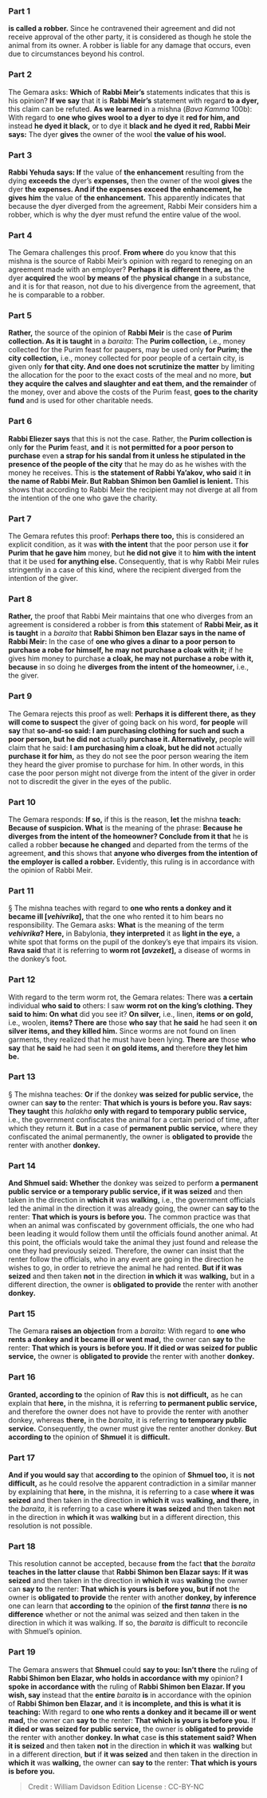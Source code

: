 
### Part 1
<b>is called a robber.</b> Since he contravened their agreement and did not receive approval of the other party, it is considered as though he stole the animal from its owner. A robber is liable for any damage that occurs, even due to circumstances beyond his control.

### Part 2
The Gemara asks: <b>Which</b> of <b>Rabbi Meir’s</b> statements indicates that this is his opinion? <b>If we say</b> that it is <b>Rabbi Meir’s</b> statement with regard <b>to a dyer,</b> this claim can be refuted. <b>As we learned</b> in a mishna (<i>Bava Kamma</i> 100b): With regard to <b>one who gives wool to a dyer to dye</b> it <b>red for him, and</b> instead <b>he dyed it black,</b> or to dye it <b>black and he dyed it red, Rabbi Meir says:</b> The dyer <b>gives</b> the owner of the wool <b>the value of his wool.</b>

### Part 3
<b>Rabbi Yehuda says: If</b> the value of <b>the enhancement</b> resulting from the dying <b>exceeds the</b> dyer’s <b>expenses,</b> then the owner of the wool <b>gives</b> the dyer <b>the expenses. And if the expenses exceed the enhancement, he gives him</b> the value of <b>the enhancement.</b> This apparently indicates that because the dyer diverged from the agreement, Rabbi Meir considers him a robber, which is why the dyer must refund the entire value of the wool.

### Part 4
The Gemara challenges this proof. <b>From where</b> do you know that this mishna is the source of Rabbi Meir’s opinion with regard to reneging on an agreement made with an employer? <b>Perhaps it is different there, as</b> the dyer <b>acquired</b> the wool <b>by means of</b> the <b>physical change</b> in a substance, and it is for that reason, not due to his divergence from the agreement, that he is comparable to a robber.

### Part 5
<b>Rather,</b> the source of the opinion of <b>Rabbi Meir</b> is the case <b>of Purim collection. As it is taught</b> in a <i>baraita</i>: The <b>Purim collection,</b> i.e., money collected for the Purim feast for paupers, may be used only <b>for Purim; the city collection,</b> i.e., money collected for poor people of a certain city, is given only <b>for that city. And one does not scrutinize the matter</b> by limiting the allocation for the poor to the exact costs of the meal and no more, <b>but they acquire the calves and slaughter and eat them, and the remainder</b> of the money, over and above the costs of the Purim feast, <b>goes to the charity fund</b> and is used for other charitable needs.

### Part 6
<b>Rabbi Eliezer says</b> that this is not the case. Rather, the <b>Purim collection is</b> only <b>for</b> the <b>Purim</b> feast, <b>and</b> it is <b>not permitted for a poor person to purchase</b> even <b>a strap for his sandal from it unless he stipulated in the presence of the people of the city</b> that he may do as he wishes with the money he receives. This is <b>the statement of Rabbi Ya’akov, who said</b> it <b>in the name of Rabbi Meir. But Rabban Shimon ben Gamliel is lenient.</b> This shows that according to Rabbi Meir the recipient may not diverge at all from the intention of the one who gave the charity.

### Part 7
The Gemara refutes this proof: <b>Perhaps there too,</b> this is considered an explicit condition, as it was <b>with the intent</b> that the poor person use it <b>for Purim that he gave him</b> money, but <b>he did not give</b> it to <b>him with the intent</b> that it be used <b>for anything else.</b> Consequently, that is why Rabbi Meir rules stringently in a case of this kind, where the recipient diverged from the intention of the giver.

### Part 8
<b>Rather,</b> the proof that Rabbi Meir maintains that one who diverges from an agreement is considered a robber is from <b>this</b> statement of <b>Rabbi Meir, as it is taught</b> in a <i>baraita</i> that <b>Rabbi Shimon ben Elazar says in the name of Rabbi Meir:</b> In the case of <b>one who gives a dinar to a poor person to purchase a robe for himself, he may not purchase a cloak with it;</b> if he gives him money to purchase <b>a cloak, he may not purchase a robe with it, because</b> in so doing he <b>diverges from the intent of the homeowner,</b> i.e., the giver.

### Part 9
The Gemara rejects this proof as well: <b>Perhaps it is different there, as they will come to suspect</b> the giver of going back on his word, <b>for people</b> will <b>say</b> that <b>so-and-so said: I am purchasing clothing for such and such a poor person, but he did not</b> actually <b>purchase it. Alternatively,</b> people will claim that he said: <b>I am purchasing him a cloak, but he did not</b> actually <b>purchase it for him,</b> as they do not see the poor person wearing the item they heard the giver promise to purchase for him. In other words, in this case the poor person might not diverge from the intent of the giver in order not to discredit the giver in the eyes of the public.

### Part 10
The Gemara responds: <b>If so,</b> if this is the reason, <b>let</b> the mishna <b>teach: Because of suspicion. What</b> is the meaning of the phrase: <b>Because he diverges from the intent of the homeowner? Conclude from it that</b> he is called a robber <b>because he changed</b> and departed from the terms of the agreement, <b>and</b> this shows that <b>anyone who diverges from the intention of the employer is called a robber.</b> Evidently, this ruling is in accordance with the opinion of Rabbi Meir.

### Part 11
§ The mishna teaches with regard to <b>one who rents a donkey and it became ill [<i>vehivrika</i>],</b> that the one who rented it to him bears no responsibility. The Gemara asks: <b>What</b> is the meaning of the term <b><i>vehivrika</i>? Here,</b> in Babylonia, <b>they interpreted</b> it as <b>light in the eye,</b> a white spot that forms on the pupil of the donkey’s eye that impairs its vision. <b>Rava said</b> that it is referring to <b>worm rot [<i>avzeket</i>],</b> a disease of worms in the donkey’s foot.

### Part 12
With regard to the term worm rot, the Gemara relates: There was <b>a certain</b> individual <b>who said to</b> others: I saw <b>worm rot on the king’s clothing. They said to him: On what</b> did you see it? <b>On silver,</b> i.e., linen, <b>items or on gold,</b> i.e., woolen, <b>items? There are</b> those <b>who say</b> that <b>he said</b> he had seen it <b>on silver items, and they killed him.</b> Since worms are not found on linen garments, they realized that he must have been lying. <b>There are</b> those <b>who say</b> that <b>he said</b> he had seen it <b>on gold items, and</b> therefore <b>they let him be.</b>

### Part 13
§ The mishna teaches: <b>Or</b> if the donkey <b>was seized for public service,</b> the owner can <b>say to</b> the renter: <b>That which is yours is before you. Rav says: They taught</b> this <i>halakha</i> <b>only with regard to temporary public service,</b> i.e., the government confiscates the animal for a certain period of time, after which they return it. <b>But</b> in a case of <b>permanent public service,</b> where they confiscated the animal permanently, the owner is <b>obligated to provide</b> the renter with another <b>donkey.</b>

### Part 14
<b>And Shmuel said: Whether</b> the donkey was seized to perform <b>a permanent public service or a temporary public service, if it was seized</b> and then taken in the direction in <b>which it</b> was <b>walking,</b> i.e., the government officials led the animal in the direction it was already going, the owner can <b>say to</b> the renter: <b>That which is yours is before you.</b> The common practice was that when an animal was confiscated by government officials, the one who had been leading it would follow them until the officials found another animal. At this point, the officials would take the animal they just found and release the one they had previously seized. Therefore, the owner can insist that the renter follow the officials, who in any event are going in the direction he wishes to go, in order to retrieve the animal he had rented. <b>But if it was seized</b> and then taken <b>not</b> in the direction <b>in which it</b> was <b>walking,</b> but in a different direction, the owner is <b>obligated to provide</b> the renter with another <b>donkey.</b>

### Part 15
The Gemara <b>raises an objection</b> from a <i>baraita</i>: With regard to <b>one who rents a donkey and it became ill or went mad,</b> the owner can <b>say to</b> the renter: <b>That which is yours is before you. If it died or was seized for public service,</b> the owner is <b>obligated to provide</b> the renter with another <b>donkey.</b>

### Part 16
<b>Granted, according to</b> the opinion of <b>Rav</b> this is <b>not difficult,</b> as he can explain that <b>here,</b> in the mishna, it is referring <b>to permanent public service,</b> and therefore the owner does not have to provide the renter with another donkey, whereas <b>there,</b> in the <i>baraita</i>, it is referring <b>to temporary public service.</b> Consequently, the owner must give the renter another donkey. <b>But according to</b> the opinion of <b>Shmuel</b> it is <b>difficult.</b>

### Part 17
<b>And if you would say</b> that <b>according to</b> the opinion of <b>Shmuel too,</b> it is <b>not difficult,</b> as he could resolve the apparent contradiction in a similar manner by explaining that <b>here,</b> in the mishna, it is referring to a case <b>where it was seized</b> and then taken in the direction in <b>which it</b> was <b>walking, and there,</b> in the <i>baraita</i>, it is referring to a case <b>where it was seized</b> and then taken <b>not</b> in the direction in <b>which it</b> was <b>walking</b> but in a different direction, this resolution is not possible.

### Part 18
This resolution cannot be accepted, because <b>from</b> the fact <b>that</b> the <i>baraita</i> <b>teaches in the latter clause</b> that <b>Rabbi Shimon ben Elazar says: If it was seized</b> and then taken in the direction in <b>which it</b> was <b>walking</b> the owner can <b>say to</b> the renter: <b>That which is yours is before you, but if not</b> the owner is <b>obligated to provide</b> the renter with another <b>donkey, by inference</b> one can learn that <b>according to</b> the opinion of <b>the first <i>tanna</i></b> there <b>is no difference</b> whether or not the animal was seized and then taken in the direction in which it was walking. If so, the <i>baraita</i> is difficult to reconcile with Shmuel’s opinion.

### Part 19
The Gemara answers that <b>Shmuel</b> could <b>say to you: Isn’t there</b> the ruling of <b>Rabbi Shimon ben Elazar, who holds in accordance with my</b> opinion? <b>I spoke in accordance with</b> the ruling of <b>Rabbi Shimon ben Elazar. If you wish, say</b> instead that the <b>entire</b> <i>baraita</i> <b>is</b> in accordance with the opinion of <b>Rabbi Shimon ben Elazar, and</b> it <b>is incomplete, and this is what it is teaching:</b> With regard to <b>one who rents a donkey and it became ill or went mad,</b> the owner can <b>say to</b> the renter: <b>That which is yours is before you.</b> If <b>it died or was seized for public service,</b> the owner is <b>obligated to provide</b> the renter with another <b>donkey. In what</b> case <b>is this statement said? When it is seized</b> and then taken <b>not</b> in the direction in <b>which it</b> was <b>walking</b> but in a different direction, <b>but</b> if <b>it was seized</b> and then taken in the direction in <b>which it</b> was <b>walking,</b> the owner can <b>say to</b> the renter: <b>That which is yours is before you.</b>

>Credit : William Davidson Edition
>License : CC-BY-NC